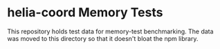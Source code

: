 # helia-coord Memory Tests

This repository holds test data for memory-test benchmarking. The data was moved to this directory so that it doesn't bloat the npm library.

